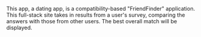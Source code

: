 This app, a dating app, is a compatibility-based "FriendFinder" application.
This full-stack site takes in results from a user's survey, comparing the answers with those from other users.
The best overall match will be displayed.
